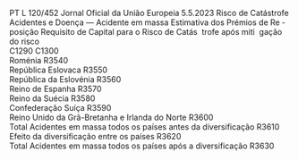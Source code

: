 PT  L 120/452 Jornal Oficial da União Europeia 5.5.2023
 Risco de Catástrofe Acidentes e Doença — Acidente em 
massa  Estimativa dos 
Prémios de Re ­
posição  Requisito de 
Capital para o 
Risco de Catás ­
trofe após miti ­
gação do risco  
C1290  C1300  
Roménia  R3540  
República Eslovaca  R3550  
República da Eslovénia  R3560  
Reino de Espanha  R3570  
Reino da Suécia  R3580  
Confederação Suíça  R3590  
Reino Unido da Grã-Bretanha e Irlanda do Norte  R3600  
Total Acidentes em massa todos os países antes 
da diversificação  R3610  
Efeito da diversificação entre os países  R3620  
Total Acidentes em massa todos os países após a 
diversificação  R3630
